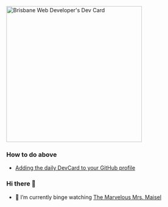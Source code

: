 <!--
<a href="https://app.daily.dev/BrisbaneWebApp"><img src="https://github.com/brisbanewebdeveloper/brisbanewebdeveloper/blob/main/devcard.svg" width="400" alt="BWD"/></a>
-->
<a href="https://app.daily.dev/brisbanewebapp"><img src="https://api.daily.dev/devcards/v2/SYQLggXe4pc3IGcNuxoiB.png?type=default&r=o35" width="356" alt="Brisbane Web Developer's Dev Card"/></a>

### How to do above

<!--
- [Adding the daily DevCard to your GitHub profile](https://daily.dev/blog/adding-the-daily-devcard-to-your-github-profile#:~:text=The%20easiest%20way%20to%20add,file%20and%20paste%20the%20code.)
-->
- [Adding the daily DevCard to your GitHub profile](https://app.daily.dev/devcard)

### Hi there 👋

- 🌱 I’m currently binge watching [The Marvelous Mrs. Maisel](https://en.wikipedia.org/wiki/The_Marvelous_Mrs._Maisel)

<!--

### Hi there 👋

**brisbanewebdeveloper/brisbanewebdeveloper** is a ✨ _special_ ✨ repository because its `README.md` (this file) appears on your GitHub profile.

Here are some ideas to get you started:

- 🔭 I’m currently working on ...
- 🌱 I’m currently learning ...
- 👯 I’m looking to collaborate on ...
- 🤔 I’m looking for help with ...
- 💬 Ask me about ...
- 📫 How to reach me: ...
- 😄 Pronouns: ...
- ⚡ Fun fact: ...
-->
